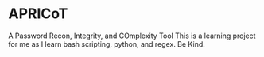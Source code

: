 # APRICoT
 A Password Recon, Integrity, and COmplexity Tool 
This is a learning project for me as I learn bash scripting, python, and regex.  Be Kind.
